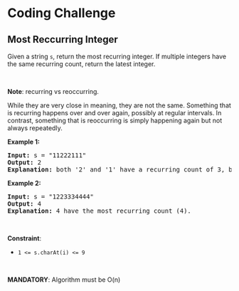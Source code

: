 # Coding Challenge

## Most Reccurring Integer

Given a string `s`, return the most recurring integer. If multiple integers have the same recurring count, return the
latest integer.

<br>

**Note**: recurring vs reoccurring.

While they are very close in meaning, they are not the same. Something that is recurring happens over and over again,
possibly at regular intervals. In contrast, something that is reoccurring is simply happening again but not always
repeatedly.

**Example 1:**

<pre>
<b>Input:</b> s = "11222111"
<b>Output:</b> 2
<b>Explanation:</b> both '2' and '1' have a recurring count of 3, but '2' is the latest.
</pre>

**Example 2:**

<pre>
<b>Input:</b> s = "1223334444"
<b>Output:</b> 4
<b>Explanation:</b> 4 have the most recurring count (4).
</pre>

<br>

**Constraint**:

- `1 <= s.charAt(i) <= 9`

<br>

**MANDATORY**: Algorithm must be O(n)


